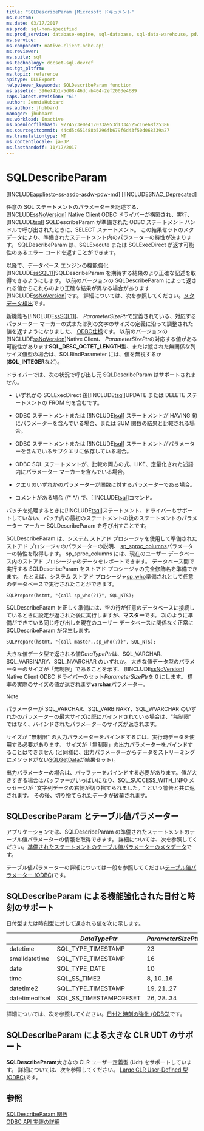 ```yaml
---
title: "SQLDescribeParam |Microsoft ドキュメント"
ms.custom: 
ms.date: 03/17/2017
ms.prod: sql-non-specified
ms.prod_service: database-engine, sql-database, sql-data-warehouse, pdw
ms.service: 
ms.component: native-client-odbc-api
ms.reviewer: 
ms.suite: sql
ms.technology: docset-sql-devref
ms.tgt_pltfrm: 
ms.topic: reference
apitype: DLLExport
helpviewer_keywords: SQLDescribeParam function
ms.assetid: 396e74b1-5d08-46dc-b404-2ef2003e4689
caps.latest.revision: "61"
author: JennieHubbard
ms.author: jhubbard
manager: jhubbard
ms.workload: Inactive
ms.openlocfilehash: 9774523e0e417073a953d1334525c16e68f25386
ms.sourcegitcommit: 44cd5c651488b5296fb679f6d43f50d068339a27
ms.translationtype: MT
ms.contentlocale: ja-JP
ms.lasthandoff: 11/17/2017
---
```

# <a name="sqldescribeparam"></a>SQLDescribeParam
[!INCLUDE[appliesto-ss-asdb-asdw-pdw-md](../../includes/appliesto-ss-asdb-asdw-pdw-md.md)]
[!INCLUDE[SNAC_Deprecated](../../includes/snac-deprecated.md)]

  任意の SQL ステートメントのパラメーターを記述する、 [!INCLUDE[ssNoVersion](../../includes/ssnoversion-md.md)] Native Client ODBC ドライバーが構築され、実行、 [!INCLUDE[tsql](../../includes/tsql-md.md)] SQLDescribeParam が準備された ODBC ステートメント ハンドルで呼び出されたときに、SELECT ステートメント。 この結果セットのメタデータにより、準備されたステートメント内のパラメーターの特性が決まります。 SQLDescribeParam は、SQLExecute または SQLExecDirect が返す可能性のあるエラー コードを返すことができます。  
  
 以降で、データベース エンジンの機能強化[!INCLUDE[ssSQL11](../../includes/sssql11-md.md)]SQLDescribeParam を期待する結果のより正確な記述を取得できるようにします。 以前のバージョンの SQLDescribeParam によって返される値からこれらのより正確な結果が異なる場合があります[!INCLUDE[ssNoVersion](../../includes/ssnoversion-md.md)]です。 詳細については、次を参照してください。[メタデータ検出](../../relational-databases/native-client/features/metadata-discovery.md)です。  
  
 新機能も[!INCLUDE[ssSQL11](../../includes/sssql11-md.md)]、 *ParameterSizePtr*で定義されている、対応するパラメーター マーカーの式または列の文字のサイズの定義に沿って調整された値を返すようになりました、 [ODBC仕様](http://go.microsoft.com/fwlink/?LinkId=207044)です。 以前のバージョンの[!INCLUDE[ssNoVersion](../../includes/ssnoversion-md.md)]Native Client、 *ParameterSizePtr*の対応する値がある可能性があります**SQL_DESC_OCTET_LENGTH**型、または渡された無関係な列サイズ値型の場合は、SQLBindParameter には、値を無視するか (**SQL_INTEGER**など)。  
  
 ドライバーでは、次の状況で呼び出し元 SQLDescribeParam はサポートされません。  
  
-   いずれかの SQLExecDirect 後[!INCLUDE[tsql](../../includes/tsql-md.md)]UPDATE または DELETE ステートメントの FROM 句を含むです。  
  
-   ODBC ステートメントまたは [!INCLUDE[tsql](../../includes/tsql-md.md)] ステートメントが HAVING 句にパラメーターを含んでいる場合、または SUM 関数の結果と比較される場合。  
  
-   ODBC ステートメントまたは [!INCLUDE[tsql](../../includes/tsql-md.md)] ステートメントがパラメーターを含んでいるサブクエリに依存している場合。  
  
-   ODBC SQL ステートメントが、比較の両方の式、LIKE、定量化された述語内にパラメーター マーカーを含んでいる場合。  
  
-   クエリのいずれかのパラメーターが関数に対するパラメーターである場合。  
  
-   コメントがある場合 (/* \*/) で、[!INCLUDE[tsql](../../includes/tsql-md.md)]コマンド。  
  
 バッチを処理するときに[!INCLUDE[tsql](../../includes/tsql-md.md)]ステートメント、ドライバーもサポートしていない、バッチ内の最初のステートメントの後のステートメントのパラメーター マーカー SQLDescribeParam を呼び出すことです。  
  
 SQLDescribeParam は、システム ストアド プロシージャを使用して準備されたストアド プロシージャのパラメーターの説明、 [sp_sproc_columns](../../relational-databases/system-stored-procedures/sp-sproc-columns-transact-sql.md)パラメーターの特性を取得します。 sp_sproc_columns には、現在のユーザー データベース内のストアド プロシージャのデータをレポートできます。 データベース間で実行する SQLDescribeParam をストアド プロシージャの完全修飾名を準備できます。 たとえば、システム ストアド プロシージャ[sp_who](../../relational-databases/system-stored-procedures/sp-who-transact-sql.md)準備されとして任意のデータベースで実行されたことができます。  
  
```  
SQLPrepare(hstmt, "{call sp_who(?)}", SQL_NTS);  
```  
  
 SQLDescribeParam を正しく準備には、空の行が任意のデータベースに接続しているときに設定が返された後に実行しますが、**マスター**です。 次のように準備ができている同じ呼び出しを現在のユーザー データベースに関係なく正常に SQLDescribeParam が発生します。  
  
```  
SQLPrepare(hstmt, "{call master..sp_who(?)}", SQL_NTS);  
```  
  
 大きな値データ型で返される値*DataTypePtr*は、SQL_VARCHAR、SQL_VARBINARY、SQL_NVARCHAR のいずれか。 大きな値データ型のパラメーターのサイズが「無制限」であることを示す、 [!INCLUDE[ssNoVersion](../../includes/ssnoversion-md.md)] Native Client ODBC ドライバーのセット*ParameterSizePtr*を 0 にします。 標準の実際のサイズの値が返されます**varchar**パラメーター。  
  
> [!NOTE]  
>  パラメーターが SQL_VARCHAR、SQL_VARBINARY、SQL_WVARCHAR のいずれかのパラメーターの最大サイズに既にバインドされている場合は、"無制限" ではなく、バインドされたパラメーターのサイズが返されます。  
  
 サイズが "無制限" の入力パラメーターをバインドするには、実行時データを使用する必要があります。 サイズが「無制限」の出力パラメーターをバインドすることはできません (と同様に、出力パラメーターからデータをストリーミングにメソッドがない[SQLGetData](../../relational-databases/native-client-odbc-api/sqlgetdata.md)が結果セット)。  
  
 出力パラメーターの場合は、バッファーをバインドする必要があります。値が大きすぎる場合はバッファーがいっぱいになり、SQL_SUCCESS_WITH_INFO メッセージが "文字列データの右側が切り捨てられました。" という警告と共に返されます。 その後、切り捨てられたデータが破棄されます。  
  
## <a name="sqldescribeparam-and-table-valued-parameters"></a>SQLDescribeParam とテーブル値パラメーター  
 アプリケーションでは、SQLDescribeParam の準備されたステートメントのテーブル値パラメーターの情報を取得できます。 詳細については、次を参照してください。[準備されたステートメントのテーブル値パラメーターのメタデータ](../../relational-databases/native-client-odbc-table-valued-parameters/table-valued-parameter-metadata-for-prepared-statements.md)です。  
  
 テーブル値パラメーターの詳細については一般を参照してください[テーブル値パラメーター &#40;ODBC&#41;](../../relational-databases/native-client-odbc-table-valued-parameters/table-valued-parameters-odbc.md)です。  
  
## <a name="sqldescribeparam-support-for-enhanced-date-and-time-features"></a>SQLDescribeParam による機能強化された日付と時刻のサポート  
 日付型または時刻型に対して返される値を次に示します。  
  
||*DataTypePtr*|*ParameterSizePtr*|*DecimalDigitsPtr*|  
|-|-------------------|------------------------|------------------------|  
|datetime|SQL_TYPE_TIMESTAMP|23|3|  
|smalldatetime|SQL_TYPE_TIMESTAMP|16|0|  
|date|SQL_TYPE_DATE|10|0|  
|time|SQL_SS_TIME2|8, 10..16|0..7|  
|datetime2|SQL_TYPE_TIMESTAMP|19, 21..27|0..7|  
|datetimeoffset|SQL_SS_TIMESTAMPOFFSET|26, 28..34|0..7|  
  
 詳細については、次を参照してください。[日付と時刻の強化 &#40;ODBC&#41;](../../relational-databases/native-client-odbc-date-time/date-and-time-improvements-odbc.md)です。  
  
## <a name="sqldescribeparam-support-for-large-clr-udts"></a>SQLDescribeParam による大きな CLR UDT のサポート  
 **SQLDescribeParam**大きなの CLR ユーザー定義型 (Udt) をサポートしています。 詳細については、次を参照してください。 [Large CLR User-Defined 型 &#40;ODBC&#41;](../../relational-databases/native-client/odbc/large-clr-user-defined-types-odbc.md)です。  
  
## <a name="see-also"></a>参照  
 [SQLDescribeParam 関数](http://go.microsoft.com/fwlink/?LinkId=59339)   
 [ODBC API 実装の詳細](../../relational-databases/native-client-odbc-api/odbc-api-implementation-details.md)  
  
  
